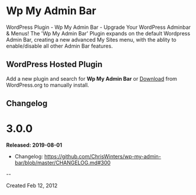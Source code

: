 # Wp My Admin Bar

WordPress Plugin - Wp My Admin Bar - Upgrade Your WordPress Adminbar & Menus! The 'Wp My Admin Bar' Plugin expands on the default Wordpress Admin Bar, creating a new advanced My Sites menu, with the ablity to enable/disable all other Admin Bar features.

## WordPress Hosted Plugin

Add a new plugin and search for **Wp My Admin Bar** or [Download](https://wordpress.org/plugins/wp-my-admin-bar/) from WordPress.org to manually install.


## Changelog

# 3.0.0
**Released: 2019-08-01**

* Changelog: https://github.com/ChrisWinters/wp-my-admin-bar/blob/master/CHANGELOG.md#300

--

Created Feb 12, 2012
